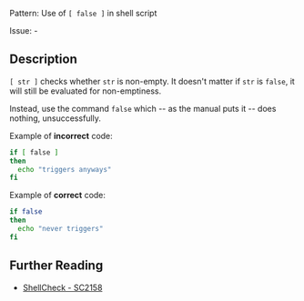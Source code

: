 Pattern: Use of `[ false ]` in shell script

Issue: -

## Description

`[ str ]` checks whether `str` is non-empty. It doesn't matter if `str` is `false`, it will still be evaluated for non-emptiness.

Instead, use the command `false` which -- as the manual puts it -- does nothing, unsuccessfully.

Example of **incorrect** code:

```sh
if [ false ]
then
  echo "triggers anyways"
fi
```

Example of **correct** code:

```sh
if false
then
  echo "never triggers"
fi
```

## Further Reading

* [ShellCheck - SC2158](https://github.com/koalaman/shellcheck/wiki/SC2158)
